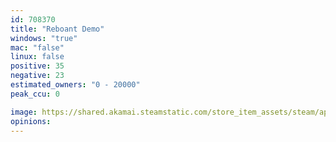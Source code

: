 ```yaml
---
id: 708370
title: "Reboant Demo"
windows: "true"
mac: "false"
linux: false
positive: 35
negative: 23
estimated_owners: "0 - 20000"
peak_ccu: 0

image: https://shared.akamai.steamstatic.com/store_item_assets/steam/apps/708370/header.jpg?t=1522308965
opinions:
---
```

